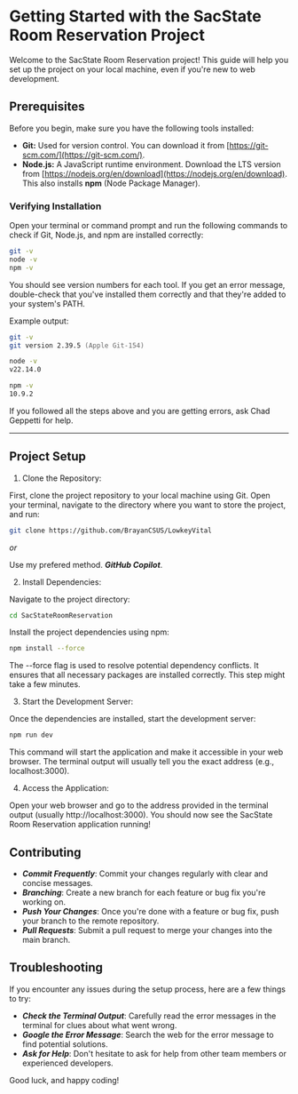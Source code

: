 # Getting Started with the SacState Room Reservation Project

Welcome to the SacState Room Reservation project! This guide will help you set up the project on your local machine, even if you're new to web development.

## Prerequisites

Before you begin, make sure you have the following tools installed:

- **Git:** Used for version control. You can download it from [https://git-scm.com/](https://git-scm.com/).
- **Node.js:** A JavaScript runtime environment. Download the LTS version from [https://nodejs.org/en/download](https://nodejs.org/en/download). This also installs **npm** (Node Package Manager).

### Verifying Installation

Open your terminal or command prompt and run the following commands to check if Git, Node.js, and npm are installed correctly:

```zsh
git -v
node -v
npm -v
```

You should see version numbers for each tool. If you get an error message, double-check that you've installed them correctly and that they're added to your system's PATH.

Example output:

```zsh
git -v
git version 2.39.5 (Apple Git-154)

node -v
v22.14.0

npm -v
10.9.2
```

If you followed all the steps above and you are getting errors, ask Chad Geppetti for help.

---

## Project Setup

1. Clone the Repository:

First, clone the project repository to your local machine using Git. Open your terminal, navigate to the directory where you want to store the project, and run:

```zsh
git clone https://github.com/BrayanCSUS/LowkeyVital
```

_or_

Use my prefered method. **_GitHub Copilot_**.

2. Install Dependencies:

Navigate to the project directory:

```zsh
cd SacStateRoomReservation
```

Install the project dependencies using npm:

```zsh
npm install --force
```

The --force flag is used to resolve potential dependency conflicts. It ensures that all necessary packages are installed correctly. This step might take a few minutes.

3. Start the Development Server:

Once the dependencies are installed, start the development server:

```zsh
npm run dev
```

This command will start the application and make it accessible in your web browser. The terminal output will usually tell you the exact address (e.g., localhost:3000).

4. Access the Application:

Open your web browser and go to the address provided in the terminal output (usually http://localhost:3000). You should now see the SacState Room Reservation application running!

## Contributing

- **_Commit Frequently_**: Commit your changes regularly with clear and concise messages.
- **_Branching_**: Create a new branch for each feature or bug fix you're working on.
- **_Push Your Changes_**: Once you're done with a feature or bug fix, push your branch to the remote repository.
- **_Pull Requests_**: Submit a pull request to merge your changes into the main branch.

## Troubleshooting

If you encounter any issues during the setup process, here are a few things to try:

- **_Check the Terminal Output_**: Carefully read the error messages in the terminal for clues about what went wrong.
- **_Google the Error Message_**: Search the web for the error message to find potential solutions.
- **_Ask for Help_**: Don't hesitate to ask for help from other team members or experienced developers.

Good luck, and happy coding!
